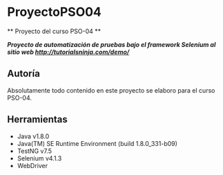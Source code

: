 # ProyectoPSO04
** Proyecto del curso PSO-04 **


***Proyecto de automatización de pruebas bajo el framework Selenium al sitio web http://tutorialsninja.com/demo/***	


## Autoría 

Absolutamente todo contenido en este proyecto se elaboro para el curso PSO-04.


## Herramientas 

- Java v1.8.0
- Java(TM) SE Runtime Environment (build 1.8.0_331-b09)
- TestNG v7.5
- Selenium v4.1.3
- WebDriver
